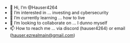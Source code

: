 - 👋 Hi, I’m @Hauser4264
- 👀 I’m interested in ... investing and cybersecurity
- 🌱 I’m currently learning ... how to live
- 💞️ I’m looking to collaborate on ... I dunno myself
- 📫 How to reach me ... via discord (hauser4264) or email (hauser.ezrealmain@gmail.com)

<!---
Hauser4264/Hauser4264 is a ✨ special ✨ repository because its `README.md` (this file) appears on your GitHub profile.
You can click the Preview link to take a look at your changes.
--->
